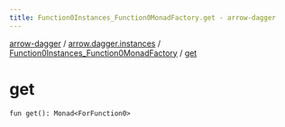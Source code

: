 ```yaml
---
title: Function0Instances_Function0MonadFactory.get - arrow-dagger
---
```


[arrow-dagger](../../index.html) / [arrow.dagger.instances](../index.html) / [Function0Instances_Function0MonadFactory](index.html) / [get](./get.html)

# get

`fun get(): Monad<ForFunction0>`